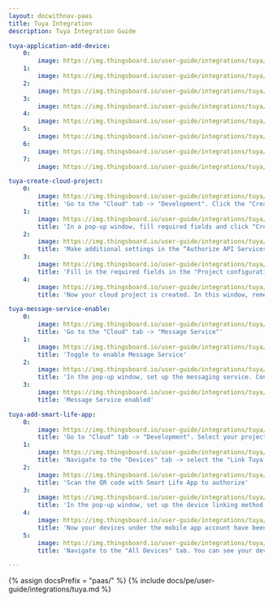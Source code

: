 ```yaml
---
layout: docwithnav-paas
title: Tuya Integration
description: Tuya Integration Guide

tuya-application-add-device:
    0:
        image: https://img.thingsboard.io/user-guide/integrations/tuya/tuya-add-device-1.png
    1:
        image: https://img.thingsboard.io/user-guide/integrations/tuya/tuya-add-device-2.png
    2:
        image: https://img.thingsboard.io/user-guide/integrations/tuya/tuya-add-device-3.png
    3:
        image: https://img.thingsboard.io/user-guide/integrations/tuya/tuya-add-device-4.png
    4:
        image: https://img.thingsboard.io/user-guide/integrations/tuya/tuya-add-device-5.png
    5:
        image: https://img.thingsboard.io/user-guide/integrations/tuya/tuya-add-device-6.png
    6:
        image: https://img.thingsboard.io/user-guide/integrations/tuya/tuya-add-device-7.png
    7:
        image: https://img.thingsboard.io/user-guide/integrations/tuya/tuya-add-device-8.png

tuya-create-cloud-project:
    0:
        image: https://img.thingsboard.io/user-guide/integrations/tuya/tuya-create-cloud-project-1.png
        title: 'Go to the "Cloud" tab -> "Development". Click the "Create Cloud Project" button'
    1:
        image: https://img.thingsboard.io/user-guide/integrations/tuya/tuya-create-cloud-project-2.png
        title: 'In a pop-up window, fill required fields and click "Create"'
    2:
        image: https://img.thingsboard.io/user-guide/integrations/tuya/tuya-create-cloud-project-3.png
        title: 'Make additional settings in the “Authorize API Services” window and click "Authorize"'
    3:
        image: https://img.thingsboard.io/user-guide/integrations/tuya/tuya-create-cloud-project-4.png
        title: 'Fill in the required fields in the "Project configuration" window, then click "Create"'
    4:
        image: https://img.thingsboard.io/user-guide/integrations/tuya/tuya-create-cloud-project-5.png
        title: 'Now your cloud project is created. In this window, remember the Access ID and Access Secret values. These values will be needed during the Tuya Integration setup.'

tuya-message-service-enable:
    0:
        image: https://img.thingsboard.io/user-guide/integrations/tuya/tuya-message-service-enable-1.png
        title: 'Go to the "Cloud" tab -> "Message Service"'
    1:
        image: https://img.thingsboard.io/user-guide/integrations/tuya/tuya-message-service-enable-2.png
        title: 'Toggle to enable Message Service'
    2:
        image: https://img.thingsboard.io/user-guide/integrations/tuya/tuya-message-service-enable-3.png
        title: 'In the pop-up window, set up the messaging service. Configure the settings for "Message Service Type" and "Alert Contact". Click "Ok"'
    3:
        image: https://img.thingsboard.io/user-guide/integrations/tuya/tuya-message-service-enable-4.png
        title: 'Message Service enabled'

tuya-add-smart-life-app:
    0:
        image: https://img.thingsboard.io/user-guide/integrations/tuya/tuya-add-smart-life-app-1.png
        title: 'Go to "Cloud" tab -> "Development". Select your project'
    1:
        image: https://img.thingsboard.io/user-guide/integrations/tuya/tuya-add-smart-life-app-2.png
        title: 'Navigate to the "Devices" tab -> select the "Link Tuya App Account" tab. Click "Add App Account"'
    2:
        image: https://img.thingsboard.io/user-guide/integrations/tuya/tuya-add-smart-life-app-3.png
        title: 'Scan the QR code with Smart Life App to authorize'
    3:
        image: https://img.thingsboard.io/user-guide/integrations/tuya/tuya-add-smart-life-app-4.png
        title: 'In the pop-up window, set up the device linking method and select device permission: read, read/write or read/write/manage". Click "Ok"'
    4:
        image: https://img.thingsboard.io/user-guide/integrations/tuya/tuya-add-smart-life-app-5.png
        title: 'Now your devices under the mobile app account have been added to the project'
    5:
        image: https://img.thingsboard.io/user-guide/integrations/tuya/tuya-add-smart-life-app-6.png
        title: 'Navigate to the "All Devices" tab. You can see your device added to the project'

---
```

{% assign docsPrefix = "paas/" %}
{% include docs/pe/user-guide/integrations/tuya.md %}